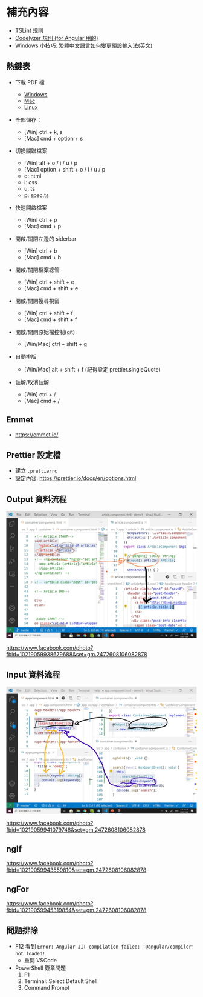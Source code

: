 # 補充內容

- [TSLint 規則](https://palantir.github.io/tslint/rules/)
- [Codelyzer 規則 (for Angular 用的)](https://github.com/mgechev/codelyzer)
- [Windows 小技巧: 繁體中文語言如何變更預設輸入法(英文)](https://blog.miniasp.com/post/2012/06/30/Windows-8-Tips-How-to-change-default-input-method-for-languages)


## 熱鍵表

- 下載 PDF 檔
    - [Windows](https://code.visualstudio.com/shortcuts/keyboard-shortcuts-windows.pdf)
    - [Mac](https://code.visualstudio.com/shortcuts/keyboard-shortcuts-macos.pdf)
    - [Linux](https://code.visualstudio.com/shortcuts/keyboard-shortcuts-linux.pdf)

- 全部儲存：
    - [Win] ctrl + k, s
    - [Mac] cmd + option + s

- 切換關聯檔案
    - [Win] alt + o / i / u / p
    - [Mac] option + shift + o / i / u / p
    - o: html
    - i: css
    - u: ts
    - p: spec.ts

- 快速開啟檔案
    - [Win] ctrl + p
    - [Mac] cmd + p

- 開啟/關閉左邊的 siderbar
    - [Win] ctrl + b
    - [Mac] cmd + b

- 開啟/關閉檔案總管
    - [Win] ctrl + shift + e
    - [Mac] cmd + shift + e

- 開啟/關閉搜尋視窗
    - [Win] ctrl + shift + f
    - [Mac] cmd + shift + f

- 開啟/關閉原始檔控制(git)
    - [Win/Mac] ctrl + shift + g

- 自動排版
    - [Win/Mac] alt + shift + f (記得設定 prettier.singleQuote)

- 註解/取消註解
    - [Win] ctrl + /
    - [Mac] cmd + /

## Emmet

- https://emmet.io/

## Prettier 設定檔

- 建立 `.prettierrc`
- 設定內容: https://prettier.io/docs/en/options.html

## Output 資料流程

![](./images/input.jpg)

https://www.facebook.com/photo?fbid=10219059938679688&set=gm.2472608106082878

## Input 資料流程

![](./images/output.jpg)

https://www.facebook.com/photo?fbid=10219059941079748&set=gm.2472608106082878

## ngIf

https://www.facebook.com/photo?fbid=10219059943559810&set=gm.2472608106082878

## ngFor

https://www.facebook.com/photo?fbid=10219059945319854&set=gm.2472608106082878


## 問題排除

- F12 看到 `Error: Angular JIT compilation failed: '@angular/compiler' not loaded!` 
  - 重開 VSCode
- PowerShell 簽章問題
  1. F1
  2. Terminal: Select Default Shell
  3. Command Prompt
